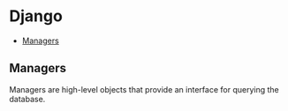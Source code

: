 # Django
- [Managers](#managers)

## Managers <a name="*managers"></a>
Managers are high-level objects that provide an interface for querying the database.